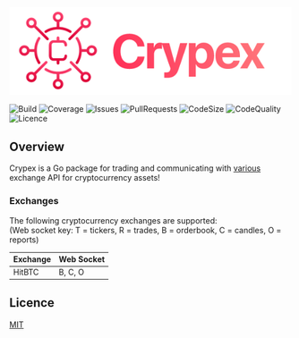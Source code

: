 <img src=".github/crypex.png" alt="Crypex Logo" />

![Build](https://img.shields.io/github/workflow/status/ramezanius/crypex/Crypex?label=Build)
![Coverage](https://img.shields.io/codacy/coverage/21dadcbcb156414db4c92f6557c3c127?label=Coverage)
![Issues](https://img.shields.io/github/issues/ramezanius/crypex?label=Issues)
![PullRequests](https://img.shields.io/github/issues-pr/ramezanius/crypex?label=Pull%20requests)
![CodeSize](https://img.shields.io/github/languages/code-size/ramezanius/crypex?label=Code%20size)
![CodeQuality](https://img.shields.io/codacy/grade/21dadcbcb156414db4c92f6557c3c127?label=Code%20quality)
![Licence](https://img.shields.io/github/license/ramezanius/crypex?label=Licence)

## Overview
Crypex is a Go package for trading and communicating with [various](#Exchanges) exchange API for cryptocurrency assets!

### Exchanges
The following cryptocurrency exchanges are supported:  
(Web socket key: T = tickers, R = trades, B = orderbook, C = candles, O = reports)

| Exchange   | Web Socket
| --------   | ----------
| HitBTC     | B, C, O

## Licence
[MIT](LICENCE)
